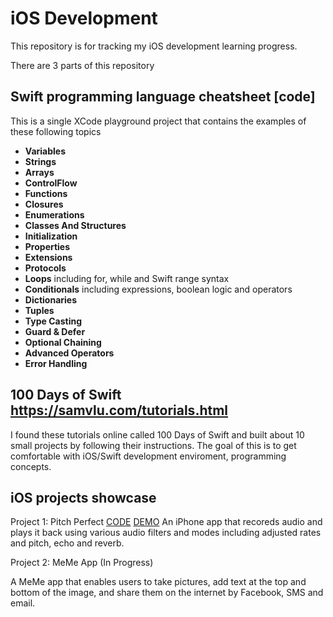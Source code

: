 # iOS Development 

This repository is for tracking my iOS development learning progress.

There are 3 parts of this repository
## Swift programming language cheatsheet [code]
This is a single XCode playground project that contains the examples of these following topics
- **Variables**
- **Strings**
- **Arrays**
- **ControlFlow**
- **Functions**
- **Closures**
- **Enumerations**
- **Classes And Structures**
- **Initialization**
- **Properties** 
- **Extensions**
- **Protocols**
- **Loops**  including for, while and Swift range syntax
- **Conditionals**  including expressions, boolean logic and operators
- **Dictionaries**
- **Tuples**
- **Type Casting**
- **Guard & Defer**
- **Optional Chaining**
- **Advanced Operators**
- **Error Handling**


## 100 Days of Swift  https://samvlu.com/tutorials.html
I found these tutorials online called 100 Days of Swift and built about 10 small projects by following their instructions. The goal of this is to get comfortable with iOS/Swift development enviroment, programming concepts. 


## iOS projects showcase

Project 1: Pitch Perfect [CODE](https://github.com/SophiaBelkin/swift_development/tree/master/projects/PitchPerfect) [DEMO](https://www.youtube.com/watch?v=5PvcLHK71XI)
An iPhone app that recoreds audio and plays it back using various audio filters and modes including adjusted rates and pitch, echo and reverb.


Project 2: MeMe App (In Progress)

A MeMe app that enables users to take pictures, add text at the top and bottom of the image, and share them on the internet by Facebook, SMS and email. 
